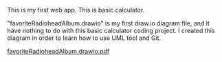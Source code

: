 This is my first web app. This is basic calculator.

"favoriteRadioheadAlbum.drawio" is my first draw.io diagram file, and it have nothing to do with this basic calculator coding project. I created this diagram in order to learn how to use UML tool and Git.

[favoriteRadioheadAlbum.drawio.pdf](https://github.com/NihilisticMotif/Diculator/files/8387997/favoriteRadioheadAlbum.drawio.pdf)
